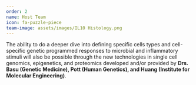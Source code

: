 ```yaml
---
order: 2
name: Host Team
icon: fa-puzzle-piece
team-image: assets/images/IL10 Histology.png
---
```


The ability to do a deeper dive into defining specific cells types and cell-specific genetic programmed responses to microbial and inflammatory stimuli will also be possible through the new technologies in single cell genomics, epigenetics, and proteomics developed and/or provided by **Drs. Basu (Genetic Medicine), Pott (Human Genetics), and Huang (Institute for Molecular Engineering)**. 

